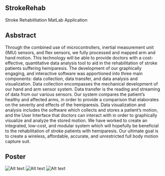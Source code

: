 ## StrokeRehab

Stroke Rehabilitation MatLab Application

## Asbstract


Through the combined use of microcontrollers, inertial measurement unit (IMU) sensors, and flex sensors, we fully processed and mapped arm and hand motion. This technology will be able to provide doctors with a cost-effective, quantitative data analysis tool to aid in the rehabilitation  of stroke patients suffering hemiparesis. The development of our graphically engaging, and interactive software was apportioned into three main components: data collection, data transfer, and data analysis and visualization. Data collection encompasses the mechanical development of our hand and arm sensor system. Data transfer is the reading and streaming of data from our various sensors. Our system compares the patient’s healthy and affected arms, in order to provide a comparison that elaborates on the severity and effects of the hemiparesis. Data visualization and analysis includes the software which collects and stores a patient’s motion, and the User Interface that doctors can interact with in order to graphically visualize and analyze the stored motion. We have worked to create an integrated, low-cost, and modular system which will hopefully be beneficial to the rehabilitation of stroke patients with hemiparesis. Our ultimate goal is to create a wireless, affordable, accurate, and unrestricted full body motion capture suit. 

## Poster

![Alt text](Jha_Shah_Finkelberg.png?raw=true "Format")
![Alt text](Jha_Shah_Finkelberg2.png?raw=true "Format")
![Alt text](Jha_Shah_Finkelberg3.png?raw=true "Format")
